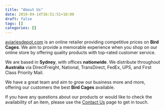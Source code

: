 ```yaml
---
title: "About Us"
date: 2019-04-14T16:51:51+10:00
draft: false
tags: []
categories: []
---
```


[aviariesdepot.com](https://aviariesdepot.com) is an online retailer providing competitive prices on **Bird Cages**. We aim to provide a memorable experience when you shop on our online store by offering quality products with top-rated customer service.


We are based in **Sydney**, with offices **nationwide**. We distribute throughout **Australia** via DirectFreight, National, TransDirect, FedEx, UPS, and First Class Priority Mail.

We have a great team and aim to grow our business more and more, offering our customers the best **Bird Cages** available.

If you have any questions about our products or would like to check the availability of an item, please use the [Contact Us](/pages/contact-us) page to get in touch.